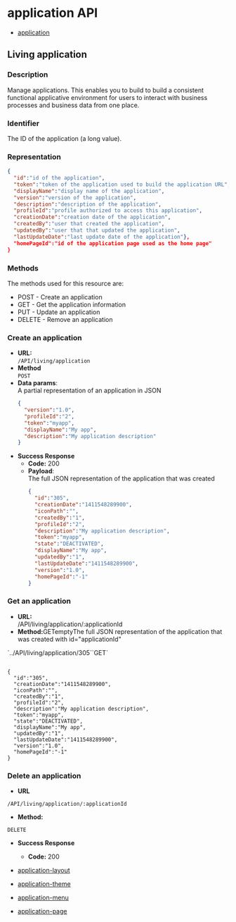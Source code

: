 # application API

* [application](api_resources/living_application_6.4_0_0_0_0.md)
## Living application

### Description

Manage applications. This enables you to build to build a consistent functional applicative environment for users to interact with business processes and business data from one place.

### Identifier

The ID of the application (a long value).

### Representation
```json
{
  "id":"id of the application",
  "token":"token of the application used to build the application URL",
  "displayName":"display name of the application",
  "version":"version of the application",
  "description":"description of the application",
  "profileId":"profile authorized to access this application",
  "creationDate":"creation date of the application",
  "createdBy":"user that created the application",
  "updatedBy":"user that that updated the application",
  "lastUpdateDate":"last update date of the application"},
  "homePageId":"id of the application page used as the home page"
}
```

### Methods

The methods used for this resource are:

* POST - Create an application
* GET - Get the application information
* PUT - Update an application
* DELETE - Remove an application

### Create an application

* **URL:**  
  `/API/living/application`  
* **Method**  
  `POST`  
* **Data params**:  
  A partial representation of an application in JSON  
    ```json
    {
      "version":"1.0",
      "profileId":"2",
      "token":"myapp",
      "displayName":"My app",
      "description":"My application description"
    }
    ```
* **Success Response**  
  * **Code:** 200  
  * **Payload**:  
  The full JSON representation of the application that was created
    ```json
    {
      "id":"305",
      "creationDate":"1411548289900",
      "iconPath":"",
      "createdBy":"1",
      "profileId":"2",
      "description":"My application description",
      "token":"myapp",
      "state":"DEACTIVATED",
      "displayName":"My app",
      "updatedBy":"1",
      "lastUpdateDate":"1411548289900",
      "version":"1.0",
      "homePageId":"-1"
    }
    ```

### Get an application

* **URL:**  
  /API/living/application/:applicationId
* **Method:**</td><td>GET</td><td>empty</td><td>The full JSON representation of the application that was created with id="applicationId"</td></tr>
<tr><td>`../API/living/application/305`</td><td>`GET` </td><td> </td><td>
<pre><code class="language-json">
{
  "id":"305",
  "creationDate":"1411548289900",
  "iconPath":"",
  "createdBy":"1",
  "profileId":"2",
  "description":"My application description",
  "token":"myapp",
  "state":"DEACTIVATED",
  "displayName":"My app",
  "updatedBy":"1",
  "lastUpdateDate":"1411548289900",
  "version":"1.0",
  "homePageId":"-1"
}
</code></pre></td></tr>
</tbody></table>

### Delete an application

* **URL**

`/API/living/application/:applicationId`

* **Method:**

`DELETE`

* **Success Response**
  * **Code:** 200

* [application-layout](api_resources/application-layout_0.md)
* [application-theme](api_resources/application-theme_0.md)
* [application-menu](api_resources/living_application-menu_6.4_2_0_1_0.md)
* [application-page](api_resources/living_application-page_6.4_1_0_0.md)


<ng-include src="'html/' + productVersion + '/application-layout_0.md'" onload="contentCtrl.highlight()"/>

